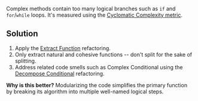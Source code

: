 Complex methods contain too many logical branches such as `if` and `for`/`while` loops. It's measured using the [Cyclomatic Complexity metric](https://en.wikipedia.org/wiki/Cyclomatic_complexity). 

## Solution

1. Apply the [Extract Function](https://refactoring.com/catalog/extractFunction.html) refactoring. 
2. Only extract natural and cohesive functions -- don't split for the sake of splitting. 
3. Address related code smells such as Complex Conditional using the [Decompose Conditional](https://refactoring.com/catalog/decomposeConditional.html) refactoring.

**Why is this better?** Modularizing the code simplifies the primary function by breaking its algorithm into multiple well-named logical steps.